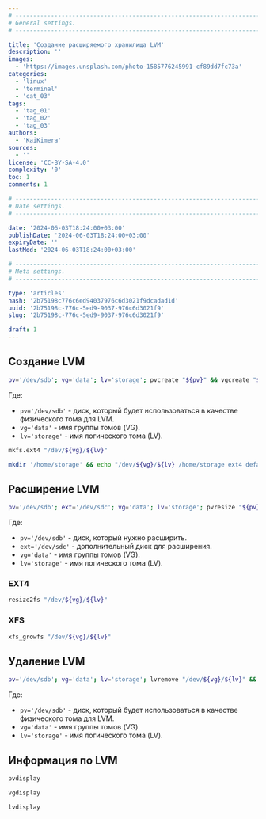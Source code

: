 ```yaml
---
# -------------------------------------------------------------------------------------------------------------------- #
# General settings.
# -------------------------------------------------------------------------------------------------------------------- #

title: 'Создание расширяемого хранилища LVM'
description: ''
images:
  - 'https://images.unsplash.com/photo-1585776245991-cf89dd7fc73a'
categories:
  - 'linux'
  - 'terminal'
  - 'cat_03'
tags:
  - 'tag_01'
  - 'tag_02'
  - 'tag_03'
authors:
  - 'KaiKimera'
sources:
  - ''
license: 'CC-BY-SA-4.0'
complexity: '0'
toc: 1
comments: 1

# -------------------------------------------------------------------------------------------------------------------- #
# Date settings.
# -------------------------------------------------------------------------------------------------------------------- #

date: '2024-06-03T18:24:00+03:00'
publishDate: '2024-06-03T18:24:00+03:00'
expiryDate: ''
lastMod: '2024-06-03T18:24:00+03:00'

# -------------------------------------------------------------------------------------------------------------------- #
# Meta settings.
# -------------------------------------------------------------------------------------------------------------------- #

type: 'articles'
hash: '2b75198c776c6ed94037976c6d3021f9dcadad1d'
uuid: '2b75198c-776c-5ed9-9037-976c6d3021f9'
slug: '2b75198c-776c-5ed9-9037-976c6d3021f9'

draft: 1
---
```




<!--more-->

## Создание LVM

```bash
pv='/dev/sdb'; vg='data'; lv='storage'; pvcreate "${pv}" && vgcreate "${vg}" "${pv}" && lvcreate -l 100%FREE -n "${lv}" "${vg}";
```

Где:
- `pv='/dev/sdb'` - диск, который будет использоваться в качестве физического тома для LVM.
- `vg='data'` - имя группы томов (VG).
- `lv='storage'` - имя логического тома (LV).

```bash
mkfs.ext4 "/dev/${vg}/${lv}"
```

```bash
mkdir '/home/storage' && echo "/dev/${vg}/${lv} /home/storage ext4 defaults 0 0" >> '/etc/fstab';
```

## Расширение LVM

```bash
pv='/dev/sdb'; ext='/dev/sdc'; vg='data'; lv='storage'; pvresize "${pv}" && vgextend "${vg}" "${ext}" && lvextend -l 100%FREE "/dev/${vg}/${lv}";
```

Где:
- `pv='/dev/sdb'` - диск, который нужно расширить.
- `ext='/dev/sdc'` - дополнительный диск для расширения.
- `vg='data'` - имя группы томов (VG).
- `lv='storage'` - имя логического тома (LV).

### EXT4

```bash
resize2fs "/dev/${vg}/${lv}"
```

### XFS

```bash
xfs_growfs "/dev/${vg}/${lv}"
```

## Удаление LVM

```bash
pv='/dev/sdb'; vg='data'; lv='storage'; lvremove "/dev/${vg}/${lv}" && vgremove "${vg}" && pvremove "${pv}";
```

Где:
- `pv='/dev/sdb'` - диск, который будет использоваться в качестве физического тома для LVM.
- `vg='data'` - имя группы томов (VG).
- `lv='storage'` - имя логического тома (LV).

## Информация по LVM

```bash
pvdisplay
```

```bash
vgdisplay
```

```bash
lvdisplay
```
